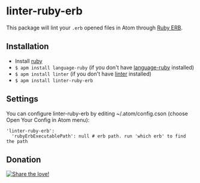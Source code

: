 # linter-ruby-erb

This package will lint your `.erb` opened files in Atom through [Ruby ERB](http://www.ruby-lang.org/).

## Installation

* Install [ruby](http://www.ruby-lang.org/)
* `$ apm install language-ruby` (if you don't have [language-ruby](https://github.com/atom/language-ruby) installed)
* `$ apm install linter` (if you don't have [linter](https://github.com/AtomLinter/Linter) installed)
* `$ apm install linter-ruby-erb`

## Settings
You can configure linter-ruby-erb by editing ~/.atom/config.cson (choose Open Your Config in Atom menu):
```
'linter-ruby-erb':
  'rubyErbExecutablePath': null # erb path. run 'which erb' to find the path
```

## Donation
[![Share the love!](https://chewbacco-stuff.s3.amazonaws.com/donate.png)](https://www.paypal.com/cgi-bin/webscr?cmd=_s-xclick&hosted_button_id=KXUYS4ARNHCN8)
